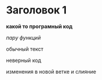 # Заголовок 1

**какой то програмный код**

*пару функций*

обычный текст

неверный код

изменения в новой ветке и слияние